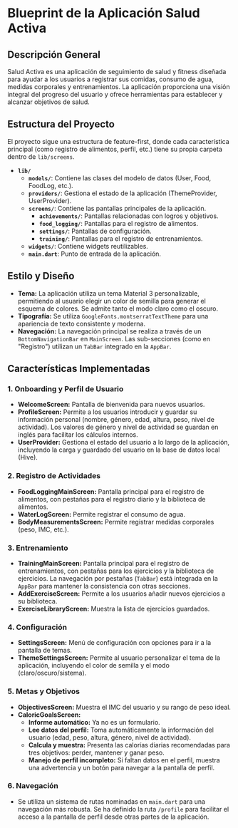 # Blueprint de la Aplicación Salud Activa

## Descripción General

Salud Activa es una aplicación de seguimiento de salud y fitness diseñada para ayudar a los usuarios a registrar sus comidas, consumo de agua, medidas corporales y entrenamientos. La aplicación proporciona una visión integral del progreso del usuario y ofrece herramientas para establecer y alcanzar objetivos de salud.

## Estructura del Proyecto

El proyecto sigue una estructura de feature-first, donde cada característica principal (como registro de alimentos, perfil, etc.) tiene su propia carpeta dentro de `lib/screens`.

- **`lib/`**
  - **`models/`**: Contiene las clases del modelo de datos (User, Food, FoodLog, etc.).
  - **`providers/`**: Gestiona el estado de la aplicación (ThemeProvider, UserProvider).
  - **`screens/`**: Contiene las pantallas principales de la aplicación.
    - **`achievements/`**: Pantallas relacionadas con logros y objetivos.
    - **`food_logging/`**: Pantallas para el registro de alimentos.
    - **`settings/`**: Pantallas de configuración.
    - **`training/`**: Pantallas para el registro de entrenamientos.
  - **`widgets/`**: Contiene widgets reutilizables.
  - **`main.dart`**: Punto de entrada de la aplicación.

## Estilo y Diseño

- **Tema:** La aplicación utiliza un tema Material 3 personalizable, permitiendo al usuario elegir un color de semilla para generar el esquema de colores. Se admite tanto el modo claro como el oscuro.
- **Tipografía:** Se utiliza `GoogleFonts.montserratTextTheme` para una apariencia de texto consistente y moderna.
- **Navegación:** La navegación principal se realiza a través de un `BottomNavigationBar` en `MainScreen`. Las sub-secciones (como en "Registro") utilizan un `TabBar` integrado en la `AppBar`.

## Características Implementadas

### 1. Onboarding y Perfil de Usuario

- **WelcomeScreen:** Pantalla de bienvenida para nuevos usuarios.
- **ProfileScreen:** Permite a los usuarios introducir y guardar su información personal (nombre, género, edad, altura, peso, nivel de actividad). Los valores de género y nivel de actividad se guardan en inglés para facilitar los cálculos internos.
- **UserProvider:** Gestiona el estado del usuario a lo largo de la aplicación, incluyendo la carga y guardado del usuario en la base de datos local (Hive).

### 2. Registro de Actividades

- **FoodLoggingMainScreen:** Pantalla principal para el registro de alimentos, con pestañas para el registro diario y la biblioteca de alimentos.
- **WaterLogScreen:** Permite registrar el consumo de agua.
- **BodyMeasurementsScreen:** Permite registrar medidas corporales (peso, IMC, etc.).

### 3. Entrenamiento

- **TrainingMainScreen:** Pantalla principal para el registro de entrenamientos, con pestañas para los ejercicios y la biblioteca de ejercicios. La navegación por pestañas (`TabBar`) está integrada en la `AppBar` para mantener la consistencia con otras secciones.
- **AddExerciseScreen:** Permite a los usuarios añadir nuevos ejercicios a su biblioteca.
- **ExerciseLibraryScreen:** Muestra la lista de ejercicios guardados.

### 4. Configuración

- **SettingsScreen:** Menú de configuración con opciones para ir a la pantalla de temas.
- **ThemeSettingsScreen:** Permite al usuario personalizar el tema de la aplicación, incluyendo el color de semilla y el modo (claro/oscuro/sistema).

### 5. Metas y Objetivos

- **ObjectivesScreen:** Muestra el IMC del usuario y su rango de peso ideal.
- **CaloricGoalsScreen:**
    - **Informe automático:** Ya no es un formulario.
    - **Lee datos del perfil:** Toma automáticamente la información del usuario (edad, peso, altura, género, nivel de actividad).
    - **Calcula y muestra:** Presenta las calorías diarias recomendadas para tres objetivos: perder, mantener y ganar peso.
    - **Manejo de perfil incompleto:** Si faltan datos en el perfil, muestra una advertencia y un botón para navegar a la pantalla de perfil.

### 6. Navegación

- Se utiliza un sistema de rutas nominadas en `main.dart` para una navegación más robusta. Se ha definido la ruta `/profile` para facilitar el acceso a la pantalla de perfil desde otras partes de la aplicación.
